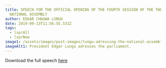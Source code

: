 ```yaml
---
title: SPEECH FOR THE OFFICIAL OPENING OF THE FOURTH SESSION OF THE TWELFTH
  NATIONAL ASSEMBLY
author: EDGAR CHAGWA LUNGU
date: 2019-09-13T11:56:55.531Z
tags:
  - lsprAll
  - lsprNew
image1: /assets/images/post-images/lungu-adressing-the-national-assembly.jpg
imageAlt1: President Edgar Lungu adresses the parliament.
---
```


Download the full speech [here](/assets/documents/speeches/Presidential-Speech.pdf)
